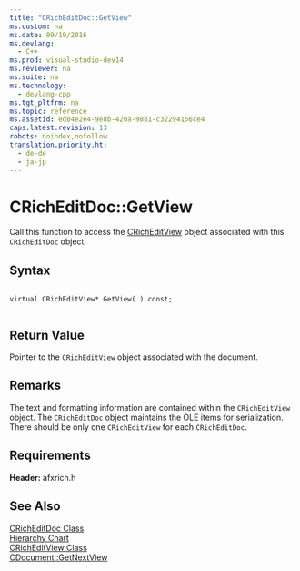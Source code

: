 ```yaml
---
title: "CRichEditDoc::GetView"
ms.custom: na
ms.date: 09/19/2016
ms.devlang: 
  - C++
ms.prod: visual-studio-dev14
ms.reviewer: na
ms.suite: na
ms.technology: 
  - devlang-cpp
ms.tgt_pltfrm: na
ms.topic: reference
ms.assetid: ed84e2e4-9e8b-420a-9881-c32294156ce4
caps.latest.revision: 13
robots: noindex,nofollow
translation.priority.ht: 
  - de-de
  - ja-jp
---
```

# CRichEditDoc::GetView
Call this function to access the [CRichEditView](../vs140/CRichEditView-Class.md) object associated with this `CRichEditDoc` object.  
  
## Syntax  
  
```  
  
virtual CRichEditView* GetView( ) const;  
  
```  
  
## Return Value  
 Pointer to the `CRichEditView` object associated with the document.  
  
## Remarks  
 The text and formatting information are contained within the `CRichEditView` object. The `CRichEditDoc` object maintains the OLE items for serialization. There should be only one `CRichEditView` for each `CRichEditDoc`.  
  
## Requirements  
 **Header:** afxrich.h  
  
## See Also  
 [CRichEditDoc Class](../vs140/CRichEditDoc-Class.md)   
 [Hierarchy Chart](../vs140/Hierarchy-Chart.md)   
 [CRichEditView Class](../vs140/CRichEditView-Class.md)   
 [CDocument::GetNextView](../vs140/CDocument--GetNextView.md)